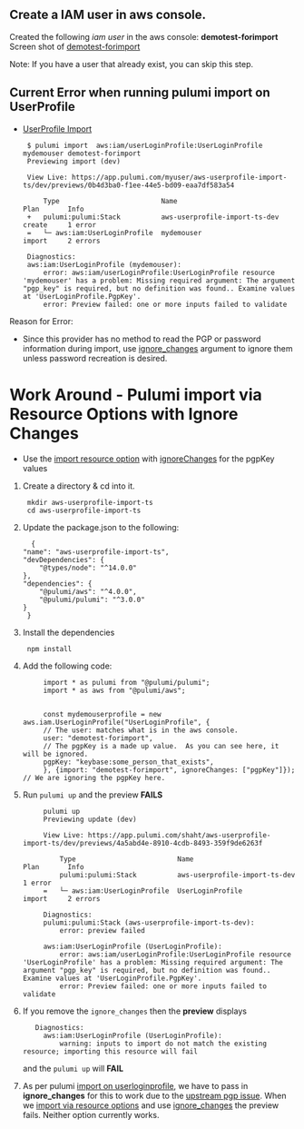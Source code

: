 ## Create a IAM user in aws console.

Created the following *iam user* in the aws console:  **demotest-forimport** 
Screen shot of [demotest-forimport](https://share.getcloudapp.com/X6uABAYw) 

Note: If you have a user that already exist, you can skip this step.

## Current Error when running pulumi import on UserProfile
- [UserProfile Import](https://www.pulumi.com/docs/reference/pkg/aws/iam/userloginprofile/#import)

   ```
    $ pulumi import  aws:iam/userLoginProfile:UserLoginProfile mydemouser demotest-forimport
    Previewing import (dev)

    View Live: https://app.pulumi.com/myuser/aws-userprofile-import-ts/dev/previews/0b4d3ba0-f1ee-44e5-bd09-eaa7df583a54

        Type                         Name                           Plan       Info
    +   pulumi:pulumi:Stack          aws-userprofile-import-ts-dev  create     1 error
    =   └─ aws:iam:UserLoginProfile  mydemouser                     import     2 errors
    
    Diagnostics:
    aws:iam:UserLoginProfile (mydemouser):
        error: aws:iam/userLoginProfile:UserLoginProfile resource 'mydemouser' has a problem: Missing required argument: The argument "pgp_key" is required, but no definition was found.. Examine values at 'UserLoginProfile.PgpKey'.
        error: Preview failed: one or more inputs failed to validate
   ```

Reason for Error:  
 - Since this provider has no method to read the PGP or password information during import, use [ignore_changes](https://www.pulumi.com/docs/intro/concepts/resources/#ignorechanges) argument to ignore them unless password recreation is desired.
 

# Work Around - Pulumi import via Resource Options with Ignore Changes
 - Use the [import resource option](https://www.pulumi.com/docs/intro/concepts/resources/#import) with [ignoreChanges](https://www.pulumi.com/docs/intro/concepts/resources/#ignorechanges) for the pgpKey values
 
 1. Create a directory & cd into it.
    ```
     mkdir aws-userprofile-import-ts
     cd aws-userprofile-import-ts
    ```

 1. Update the package.json to the following:
    ```
      {
    "name": "aws-userprofile-import-ts",
    "devDependencies": {
        "@types/node": "^14.0.0"
    },
    "dependencies": {
        "@pulumi/aws": "^4.0.0",
        "@pulumi/pulumi": "^3.0.0"
    }
     }
    ```

1. Install the dependencies
    ```
     npm install
    ```
 
1. Add the following code: 
   ```
        import * as pulumi from "@pulumi/pulumi";
        import * as aws from "@pulumi/aws";


        const mydemouserprofile = new aws.iam.UserLoginProfile("UserLoginProfile", {
        // The user: matches what is in the aws console. 
        user: "demotest-forimport",
        // The pgpKey is a made up value.  As you can see here, it will be ignored.
        pgpKey: "keybase:some_person_that_exists",
        }, {import: "demotest-forimport", ignoreChanges: ["pgpKey"]}); // We are ignoring the pgpKey here.
    ```

1. Run `pulumi up` and the preview **FAILS**
   ```
        pulumi up
        Previewing update (dev)

        View Live: https://app.pulumi.com/shaht/aws-userprofile-import-ts/dev/previews/4a5abd4e-8910-4cdb-8493-359f9de6263f

            Type                         Name                           Plan       Info
            pulumi:pulumi:Stack          aws-userprofile-import-ts-dev             1 error
        =   └─ aws:iam:UserLoginProfile  UserLoginProfile               import     2 errors
        
        Diagnostics:
        pulumi:pulumi:Stack (aws-userprofile-import-ts-dev):
            error: preview failed
        
        aws:iam:UserLoginProfile (UserLoginProfile):
            error: aws:iam/userLoginProfile:UserLoginProfile resource 'UserLoginProfile' has a problem: Missing required argument: The argument "pgp_key" is required, but no definition was found.. Examine values at 'UserLoginProfile.PgpKey'.
            error: Preview failed: one or more inputs failed to validate
   ```

1. If you remove the `ignore_changes` then the **preview** displays
   ```
      Diagnostics:
        aws:iam:UserLoginProfile (UserLoginProfile):
            warning: inputs to import do not match the existing resource; importing this resource will fail
    ```
   and the `pulumi up` will **FAIL**

1. As per pulumi [import on userloginprofile](https://www.pulumi.com/docs/reference/pkg/aws/iam/userloginprofile/#import),
   we have to pass in **ignore_changes** for this to work due to the [upstream pgp issue](https://registry.terraform.io/providers/hashicorp/aws/latest/docs/resources/iam_user_login_profile#import).  When we [import via resource options](https://www.pulumi.com/docs/intro/concepts/resources/#import) and use
   [ignore_changes](https://www.pulumi.com/docs/intro/concepts/resources/#ignorechanges) the preview fails.
   Neither option currently works.